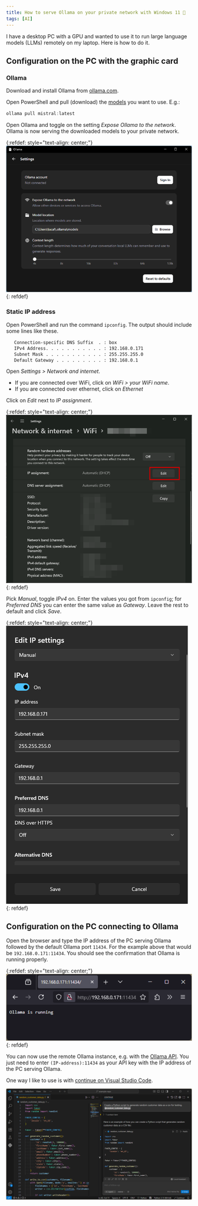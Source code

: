 ```yaml
---
title: How to serve Ollama on your private network with Windows 11 🦙
tags: [AI]
---
```


I have a desktop PC with a GPU and wanted to use it to run large language models (LLMs) remotely on my laptop.
Here is how to do it.

## Configuration on the PC with the graphic card

### Ollama

Download and install Ollama from [ollama.com](https://ollama.com/).

Open PowerShell and pull (download) the [models](https://ollama.com/search) you want to use. E.g.:

```powershell
ollama pull mistral:latest
```

Open Ollama and toggle on the setting *Expose Ollama to the network*.
Ollama is now serving the downloaded models to your private network.

{:refdef: style="text-align: center;"}
![Expose Ollama to the network](/assets/2025/ollama-private-network/expose-ollama.png)
{: refdef}

### Static IP address

Open PowerShell and run the command `ipconfig`.
The output should include some lines like these.

```
   Connection-specific DNS Suffix  . : box
   IPv4 Address. . . . . . . . . . . : 192.168.0.171
   Subnet Mask . . . . . . . . . . . : 255.255.255.0
   Default Gateway . . . . . . . . . : 192.168.0.1
```

Open *Settings > Network and internet*.

- If you are connected over WiFi, click on *WiFi > your WiFi name*.
- If you are connected over ethernet, click on *Ethernet*

Click on *Edit* next to *IP assignment*.

{:refdef: style="text-align: center;"}
![IP assignment](/assets/2025/ollama-private-network/ip-assignment-edit.png)
{: refdef}

Pick *Manual*, toggle *IPv4* on.
Enter the values you got from `ipconfig`; for *Preferred DNS* you can enter the same value as *Gateway*.
Leave the rest to default and click *Save*.

{:refdef: style="text-align: center;"}
![edit IP settings](/assets/2025/ollama-private-network/edit-ip-settings.png)
{: refdef}

## Configuration on the PC connecting to Ollama

Open the browser and type the IP address of the PC serving Ollama followed by the default Ollama port `11434`.
For the example above that would be `192.168.0.171:11434`.
You should see the confirmation that Ollama is running properly.

{:refdef: style="text-align: center;"}
![Ollama is running](/assets/2025/ollama-private-network/ollama-is-running.png)
{: refdef}

You can now use the remote Ollama instance, e.g. with the [Ollama API](https://github.com/ollama/ollama/blob/main/docs/api.md).
You just need to enter `(IP-address):11434` as your API key with the IP address of the PC serving Ollama.

One way I like to use is with [continue on Visual Studio Code](https://docs.continue.dev/guides/ollama-guide).

![continue on VScode ollama](/assets/2025/ollama-private-network/vscode-continue-ollama.png)
